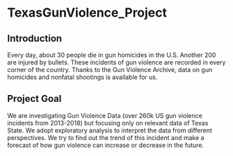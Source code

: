 # TexasGunViolence_Project

## Introduction
Every day, about 30 people die in gun homicides in the U.S. Another 200 are injured by bullets. These incidents of gun violence are recorded in every corner of the country. Thanks to the Gun Violence Archive, data on gun homicides and nonfatal shootings is available for us.

## Project Goal
We are investigating Gun Violence Data (over 260k US gun violence incidents from 2013-2018) but focusing only on relevant data of Texas State. We adopt exploratory analysis to interpret the data from different perspectives. We try to find out the trend of this incident and make a forecast of how gun violence can increase or decrease in the future.
